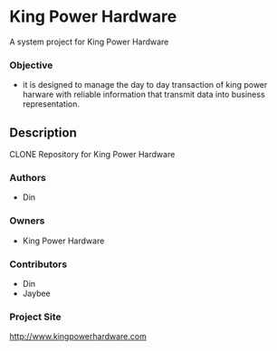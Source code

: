 # King Power Hardware

A system project for King Power Hardware

### Objective

* it is designed to manage the day to day transaction of king power harware with reliable information that transmit data into business representation. 

## Description

CLONE Repository for King Power Hardware

### Authors

* Din

### Owners

* King Power Hardware

### Contributors

* Din 
* Jaybee

### Project Site

http://www.kingpowerhardware.com
